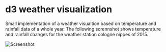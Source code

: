 d3 weather visualization
========================

Small implementation of a weather visualtion based on temperature and rainfall data of a whole year. 
The following scrennshot shows temperature and rainfall changes for the weather station cologne nippes of 2015.

![Screenshot](scrennshot.png)

